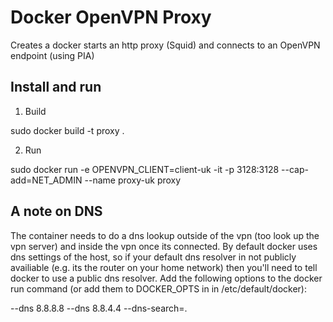 # Docker OpenVPN Proxy

Creates a docker starts an http proxy (Squid) and connects to an OpenVPN endpoint (using PIA)

## Install and run

1. Build

sudo docker build -t proxy .

2. Run

sudo docker run -e OPENVPN_CLIENT=client-uk -it -p 3128:3128 --cap-add=NET_ADMIN --name proxy-uk proxy

## A note on DNS

The container needs to do a dns lookup outside of the vpn (too look up the vpn server) and inside the vpn once its connected.   By default docker uses dns settings of the host, so if your default dns resolver in not publicly availiable (e.g. its the router on your home network) then you'll need to tell docker to use a public dns resolver. Add the following options to the docker run command (or add them to DOCKER_OPTS in in /etc/default/docker):

--dns 8.8.8.8 --dns 8.8.4.4 --dns-search=.
